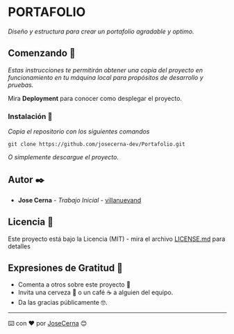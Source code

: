 # PORTAFOLIO

_Diseño y estructura para crear un portafolio agradable y optimo._

## Comenzando 🚀

_Estas instrucciones te permitirán obtener una copia del proyecto en funcionamiento en tu máquina local para propósitos de desarrollo y pruebas._

Mira **Deployment** para conocer como desplegar el proyecto.

### Instalación 🔧

_Copia el repositorio con los siguientes comandos_

```
git clone https://github.com/josecerna-dev/Portafolio.git
```

_O simplemente descargue el proyecto._

## Autor ✒️

- **Jose Cerna** - _Trabajo Inicial_ - [villanuevand](https://github.com/josecerna-dev)

## Licencia 📄

Este proyecto está bajo la Licencia (MIT) - mira el archivo [LICENSE.md](LICENSE.md) para detalles

## Expresiones de Gratitud 🎁

- Comenta a otros sobre este proyecto 📢
- Invita una cerveza 🍺 o un café ☕ a alguien del equipo.
- Da las gracias públicamente 🤓.

---

⌨️ con ❤️ por [JoseCerna](https://github.com/josecerna-dev) 😊
